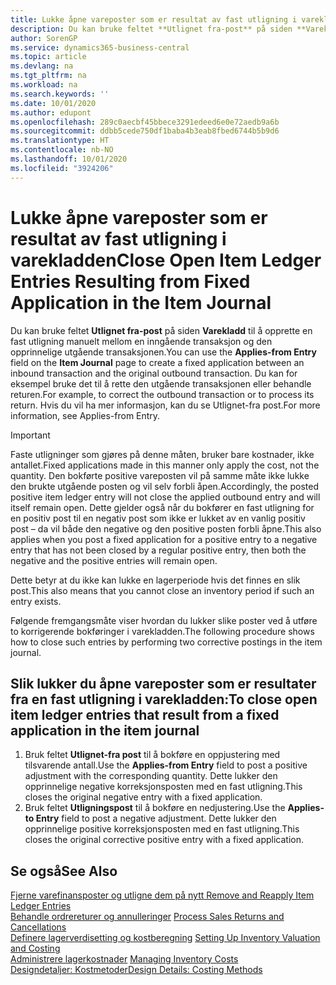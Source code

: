 ```yaml
---
title: Lukke åpne vareposter som er resultat av fast utligning i varekladden | Microsoft-dokumentasjon
description: Du kan bruke feltet **Utlignet fra-post** på siden **Varekladd** til å opprette en fast utligning manuelt mellom en inngående transaksjon og den opprinnelige utgående transaksjonen. Du kan for eksempel bruke det til å rette den utgående transaksjonen eller behandle returen.
author: SorenGP
ms.service: dynamics365-business-central
ms.topic: article
ms.devlang: na
ms.tgt_pltfrm: na
ms.workload: na
ms.search.keywords: ''
ms.date: 10/01/2020
ms.author: edupont
ms.openlocfilehash: 289c0aecbf45bbece3291edeed6e0e72aedb9a6b
ms.sourcegitcommit: ddbb5cede750df1baba4b3eab8fbed6744b5b9d6
ms.translationtype: HT
ms.contentlocale: nb-NO
ms.lasthandoff: 10/01/2020
ms.locfileid: "3924206"
---
```

# <a name="close-open-item-ledger-entries-resulting-from-fixed-application-in-the-item-journal"></a><span data-ttu-id="4771a-104">Lukke åpne vareposter som er resultat av fast utligning i varekladden</span><span class="sxs-lookup"><span data-stu-id="4771a-104">Close Open Item Ledger Entries Resulting from Fixed Application in the Item Journal</span></span>
<span data-ttu-id="4771a-105">Du kan bruke feltet **Utlignet fra-post** på siden **Varekladd** til å opprette en fast utligning manuelt mellom en inngående transaksjon og den opprinnelige utgående transaksjonen.</span><span class="sxs-lookup"><span data-stu-id="4771a-105">You can use the **Applies-from Entry** field on the **Item Journal** page to create a fixed application between an inbound transaction and the original outbound transaction.</span></span> <span data-ttu-id="4771a-106">Du kan for eksempel bruke det til å rette den utgående transaksjonen eller behandle returen.</span><span class="sxs-lookup"><span data-stu-id="4771a-106">For example, to correct the outbound transaction or to process its return.</span></span> <span data-ttu-id="4771a-107">Hvis du vil ha mer informasjon, kan du se Utlignet-fra post.</span><span class="sxs-lookup"><span data-stu-id="4771a-107">For more information, see Applies-from Entry.</span></span>  

> [!IMPORTANT]  
>  <span data-ttu-id="4771a-108">Faste utligninger som gjøres på denne måten, bruker bare kostnader, ikke antallet.</span><span class="sxs-lookup"><span data-stu-id="4771a-108">Fixed applications made in this manner only apply the cost, not the quantity.</span></span> <span data-ttu-id="4771a-109">Den bokførte positive vareposten vil på samme måte ikke lukke den brukte utgående posten og vil selv forbli åpen.</span><span class="sxs-lookup"><span data-stu-id="4771a-109">Accordingly, the posted positive item ledger entry will not close the applied outbound entry and will itself remain open.</span></span> <span data-ttu-id="4771a-110">Dette gjelder også når du bokfører en fast utligning for en positiv post til en negativ post som ikke er lukket av en vanlig positiv post – da vil både den negative og den positive posten forbli åpne.</span><span class="sxs-lookup"><span data-stu-id="4771a-110">This also applies when you post a fixed application for a positive entry to a negative entry that has not been closed by a regular positive entry, then both the negative and the positive entries will remain open.</span></span>  
>   
>  <span data-ttu-id="4771a-111">Dette betyr at du ikke kan lukke en lagerperiode hvis det finnes en slik post.</span><span class="sxs-lookup"><span data-stu-id="4771a-111">This also means that you cannot close an inventory period if such an entry exists.</span></span>  

<span data-ttu-id="4771a-112">Følgende fremgangsmåte viser hvordan du lukker slike poster ved å utføre to korrigerende bokføringer i varekladden.</span><span class="sxs-lookup"><span data-stu-id="4771a-112">The following procedure shows how to close such entries by performing two corrective postings in the item journal.</span></span>  

## <a name="to-close-open-item-ledger-entries-that-result-from-a-fixed-application-in-the-item-journal"></a><span data-ttu-id="4771a-113">Slik lukker du åpne vareposter som er resultater fra en fast utligning i varekladden:</span><span class="sxs-lookup"><span data-stu-id="4771a-113">To close open item ledger entries that result from a fixed application in the item journal</span></span>  

1.  <span data-ttu-id="4771a-114">Bruk feltet **Utlignet-fra post** til å bokføre en oppjustering med tilsvarende antall.</span><span class="sxs-lookup"><span data-stu-id="4771a-114">Use the **Applies-from Entry** field to post a positive adjustment with the corresponding quantity.</span></span> <span data-ttu-id="4771a-115">Dette lukker den opprinnelige negative korreksjonsposten med en fast utligning.</span><span class="sxs-lookup"><span data-stu-id="4771a-115">This closes the original negative entry with a fixed application.</span></span>  
2.  <span data-ttu-id="4771a-116">Bruk feltet **Utligningspost** til å bokføre en nedjustering.</span><span class="sxs-lookup"><span data-stu-id="4771a-116">Use the **Applies-to Entry** field to post a negative adjustment.</span></span> <span data-ttu-id="4771a-117">Dette lukker den opprinnelige positive korreksjonsposten med en fast utligning.</span><span class="sxs-lookup"><span data-stu-id="4771a-117">This closes the original corrective positive entry with a fixed application.</span></span>  

## <a name="see-also"></a><span data-ttu-id="4771a-118">Se også</span><span class="sxs-lookup"><span data-stu-id="4771a-118">See Also</span></span>  
[<span data-ttu-id="4771a-119"> Fjerne varefinansposter og utligne dem på nytt</span><span class="sxs-lookup"><span data-stu-id="4771a-119"> Remove and Reapply Item Ledger Entries</span></span>](finance-how-to-remove-and-reapply-item-entries.md)  
 <span data-ttu-id="4771a-120">[Behandle ordrereturer og annulleringer](sales-how-process-sales-returns-cancellations.md) </span><span class="sxs-lookup"><span data-stu-id="4771a-120">[Process Sales Returns and Cancellations](sales-how-process-sales-returns-cancellations.md) </span></span>  
 <span data-ttu-id="4771a-121">[Definere lagerverdisetting og kostberegning](finance-set-up-inventory-valuation-and-costing.md) </span><span class="sxs-lookup"><span data-stu-id="4771a-121">[Setting Up Inventory Valuation and Costing](finance-set-up-inventory-valuation-and-costing.md) </span></span>  
 <span data-ttu-id="4771a-122">[Administrere lagerkostnader](finance-manage-inventory-costs.md) </span><span class="sxs-lookup"><span data-stu-id="4771a-122">[Managing Inventory Costs](finance-manage-inventory-costs.md) </span></span>  
 [<span data-ttu-id="4771a-123">Designdetaljer: Kostmetoder</span><span class="sxs-lookup"><span data-stu-id="4771a-123">Design Details: Costing Methods</span></span>](design-details-costing-methods.md)
